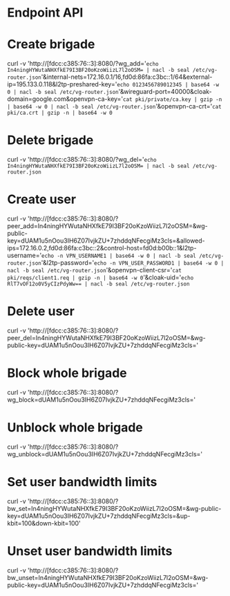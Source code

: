 ######
# Endpoint API
######

# Create brigade
curl -v 'http://[fdcc:c385:76::3]:8080/?wg_add='`echo In4ningHYWutaNHXfkE79I3BF20oKzoWiizL7l2oOSM= | nacl -b seal /etc/vg-router.json`'&internal-nets=172.16.0.1/16,fd0d:86fa:c3bc::1/64&external-ip=195.133.0.118&l2tp-preshared-key='`echo 0123456789012345 | base64 -w 0 | nacl -b seal /etc/vg-router.json`'&wireguard-port=40000&cloak-domain=google.com&openvpn-ca-key='`cat pki/private/ca.key | gzip -n | base64 -w 0 | nacl -b seal /etc/vg-router.json`'&openvpn-ca-crt='`cat pki/ca.crt | gzip -n | base64 -w 0`
# Delete brigade
curl -v 'http://[fdcc:c385:76::3]:8080/?wg_del='`echo In4ningHYWutaNHXfkE79I3BF20oKzoWiizL7l2oOSM= | nacl -b seal /etc/vg-router.json`

# Create user
curl -v 'http://[fdcc:c385:76::3]:8080/?peer_add=In4ningHYWutaNHXfkE79I3BF20oKzoWiizL7l2oOSM=&wg-public-key=dUAM1u5nOou3IH6Z07IvjkZU+7zhddqNFecgiMz3cls=&allowed-ips=172.16.0.2,fd0d:86fa:c3bc::2&control-host=fd0d:b00b::1&l2tp-username='`echo -n VPN_USERNAME1 | base64 -w 0 | nacl -b seal /etc/vg-router.json`'&l2tp-password='`echo -n VPN_USER_PASSWORD1 | base64 -w 0 | nacl -b seal /etc/vg-router.json`'&openvpn-client-csr='`cat pki/reqs/client1.req | gzip -n | base64 -w 0`'&cloak-uid='`echo RlT7vOF12o0V5yCIzPdyWw== | nacl -b seal /etc/vg-router.json`
# Delete user
curl -v 'http://[fdcc:c385:76::3]:8080/?peer_del=In4ningHYWutaNHXfkE79I3BF20oKzoWiizL7l2oOSM=&wg-public-key=dUAM1u5nOou3IH6Z07IvjkZU+7zhddqNFecgiMz3cls='

# Block whole brigade
curl -v 'http://[fdcc:c385:76::3]:8080/?wg_block=dUAM1u5nOou3IH6Z07IvjkZU+7zhddqNFecgiMz3cls='
# Unblock whole brigade
curl -v 'http://[fdcc:c385:76::3]:8080/?wg_unblock=dUAM1u5nOou3IH6Z07IvjkZU+7zhddqNFecgiMz3cls='

# Set user bandwidth limits
curl -v 'http://[fdcc:c385:76::3]:8080/?bw_set=In4ningHYWutaNHXfkE79I3BF20oKzoWiizL7l2oOSM=&wg-public-key=dUAM1u5nOou3IH6Z07IvjkZU+7zhddqNFecgiMz3cls=&up-kbit=100&down-kbit=100'
# Unset user bandwidth limits
curl -v 'http://[fdcc:c385:76::3]:8080/?bw_unset=In4ningHYWutaNHXfkE79I3BF20oKzoWiizL7l2oOSM=&wg-public-key=dUAM1u5nOou3IH6Z07IvjkZU+7zhddqNFecgiMz3cls='
